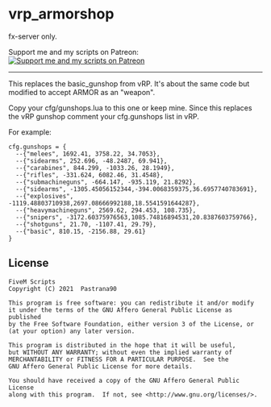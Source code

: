 # vrp_armorshop
fx-server only.

Support me and my scripts on Patreon:  
[![Support me and my scripts on Patreon](http://i.imgur.com/dyePK6Q.png)](https://www.patreon.com/Pastrana90)  
******************************************************************************************************************************************
This replaces the basic_gunshop from vRP. It's about the same code but modified to accept ARMOR as an "weapon".

Copy your cfg/gunshops.lua to this one or keep mine. Since this replaces the vRP gunshop comment your cfg.gunshops list in vRP.

For example: 

```
cfg.gunshops = {
  --{"melees", 1692.41, 3758.22, 34.7053},
  --{"sidearms", 252.696, -48.2487, 69.941},
  --{"carabines", 844.299, -1033.26, 28.1949},
  --{"rifles", -331.624, 6082.46, 31.4548},
  --{"submachineguns", -664.147, -935.119, 21.8292},
  --{"sidearms", -1305.45056152344,-394.0068359375,36.6957740783691},
  --{"explosives", -1119.48803710938,2697.08666992188,18.5541591644287},
  --{"heavymachineguns", 2569.62, 294.453, 108.735},
  --{"snipers", -3172.60375976563,1085.74816894531,20.8387603759766},
  --{"shotguns", 21.70, -1107.41, 29.79},
  --{"basic", 810.15, -2156.88, 29.61}
}
```

## License

    FiveM Scripts
    Copyright (C) 2021  Pastrana90

    This program is free software: you can redistribute it and/or modify
    it under the terms of the GNU Affero General Public License as published
    by the Free Software Foundation, either version 3 of the License, or
    (at your option) any later version.

    This program is distributed in the hope that it will be useful,
    but WITHOUT ANY WARRANTY; without even the implied warranty of
    MERCHANTABILITY or FITNESS FOR A PARTICULAR PURPOSE.  See the
    GNU Affero General Public License for more details.

    You should have received a copy of the GNU Affero General Public License
    along with this program.  If not, see <http://www.gnu.org/licenses/>.
